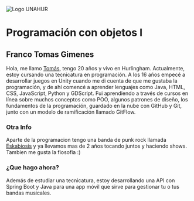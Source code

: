 ![Logo UNAHUR](./UNAHUR.png)

# Programación con objetos I
## Franco Tomas Gimenes
Hola, me llamo [Tomás](https://www.instagram.com/tomy.java/), tengo 20 años y vivo en Hurlingham. Actualmente, estoy cursando una tecnicatura en programación. A los 16 años empecé a desarrollar juegos en Unity cuando me di cuenta de que me gustaba la programación, y de ahí comencé a aprender lenguajes como Java, HTML, CSS, JavaScript, Python y GDScript. Fui aprendiendo a través de cursos en línea sobre muchos conceptos como POO, algunos patrones de diseño, los fundamentos de la programación, guardado en la nube con GitHub y Git, junto con un modelo de ramificación llamado GitFlow.

### Otra Info
Aparte de la programacion tengo una banda de punk rock llamada [Eskabiosis](https://www.instagram.com/eskabiosis/) y ya llevamos mas de 2 años tocando juntos y haciendo shows. Tambien me gusta la fiosofia :)

### ¿Que hago ahora?
Además de estudiar una tecnicatura, estoy desarrollando una API con Spring Boot y Java para una app móvil que sirve para gestionar tu o tus bandas musicales.
